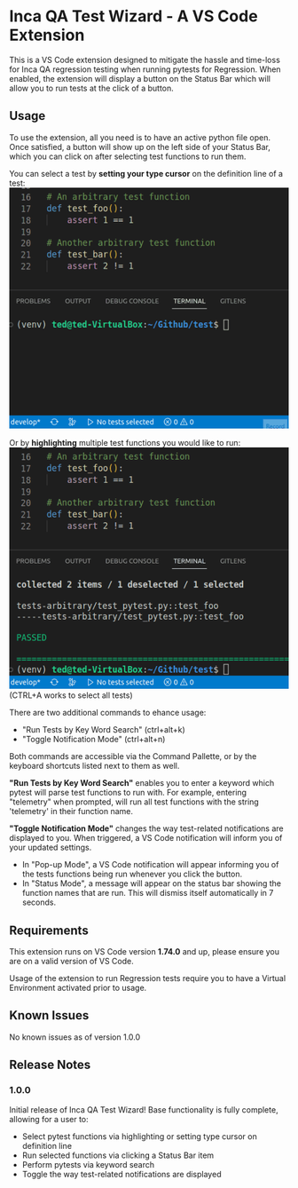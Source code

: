 # Inca QA Test Wizard - A VS Code Extension

This is a VS Code extension designed to mitigate the hassle and time-loss for Inca QA regression testing when running pytests for Regression.
When enabled, the extension will display a button on the Status Bar which will allow you to run tests at the click of a button.

## Usage

To use the extension, all you need is to have an active python file open. 
Once satisfied, a button will show up on the left side of your Status Bar, which you can click on after selecting test functions to run them.

You can select a test by **setting your type cursor** on the definition line of a test:
![Singe Test Demo](images/SingleTestDemo.gif)

Or by **highlighting** multiple test functions you would like to run:
![Highlighted Test Demo](images/HighlightTestDemo.gif)
(CTRL+A works to select all tests)


There are two additional commands to ehance usage:
- "Run Tests by Key Word Search" (ctrl+alt+k)
- "Toggle Notification Mode"     (ctrl+alt+n)

Both commands are accessible via the Command Pallette, or by the keyboard shortcuts listed next to them as well.

**"Run Tests by Key Word Search"** enables you to enter a keyword which pytest will parse test functions to run with.
For example, entering "telemetry" when prompted, will run all test functions with the string 'telemetry' in their function name.

**"Toggle Notification Mode"** changes the way test-related notifications are displayed to you. When triggered, a VS Code notification will inform you of your
updated settings. 
- In "Pop-up Mode", a VS Code notification will appear informing you of the tests functions being run whenever you click the button.
- In "Status Mode", a message will appear on the status bar showing the function names that are run. This will dismiss itself automatically in 7 seconds.

## Requirements

This extension runs on VS Code version **1.74.0** and up, please ensure you are on a valid version of VS Code.

Usage of the extension to run Regression tests require you to have a Virtual Environment activated prior to usage.


## Known Issues

No known issues as of version 1.0.0

## Release Notes

### 1.0.0

Initial release of Inca QA Test Wizard! Base functionality is fully complete, allowing for a user to:

- Select pytest functions via highlighting or setting type cursor on definition line
- Run selected functions via clicking a Status Bar item
- Perform pytests via keyword search
- Toggle the way test-related notifications are displayed

